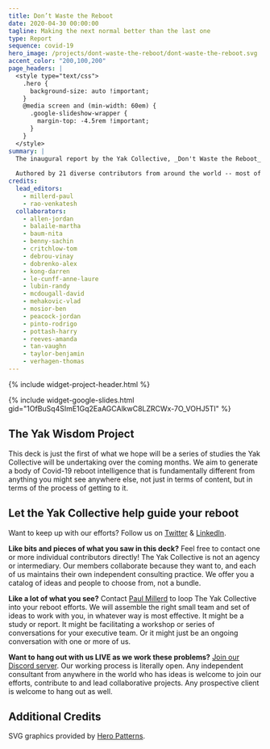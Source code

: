 ```yaml
---
title: Don’t Waste the Reboot
date: 2020-04-30 00:00:00
tagline: Making the next normal better than the last one
type: Report
sequence: covid-19
hero_image: /projects/dont-waste-the-reboot/dont-waste-the-reboot.svg
accent_color: "200,100,200"
page_headers: |
  <style type="text/css">
    .hero {
      background-size: auto !important;
    }
    @media screen and (min-width: 60em) {
      .google-slideshow-wrapper {
        margin-top: -4.5rem !important;
      }
    }
  </style>
summary: |
  The inaugural report by the Yak Collective, _Don't Waste the Reboot_ offers organizations a smorgasbord of 25 creative and unexpected provocations, ideas, and action frameworks to navigate the COVID-19 crisis.
  
  Authored by 21 diverse contributors from around the world -- most of whom are working together for the first time -- we believe this report will get you thinking about your reboot efforts in a bolder, more imaginative way. Let us know what you think!
credits:
  lead_editors:
    - millerd-paul
    - rao-venkatesh
  collaborators:
    - allen-jordan
    - balaile-martha
    - baum-nita
    - benny-sachin
    - critchlow-tom
    - debrou-vinay
    - dobrenko-alex
    - kong-darren
    - le-cunff-anne-laure
    - lubin-randy
    - mcdougall-david
    - mehakovic-vlad
    - mosior-ben
    - peacock-jordan
    - pinto-rodrigo
    - pottash-harry
    - reeves-amanda
    - tan-vaughn
    - taylor-benjamin
    - verhagen-thomas
---
```


{% include widget-project-header.html %}

{% include widget-google-slides.html gid="1OfBuSq4SImE1Gq2EaAGCAlkwC8LZRCWx-7O_VOHJ5TI" %}

## The Yak Wisdom Project

This deck is just the first of what we hope will be a series of studies the Yak Collective will be undertaking over the coming months. We aim to generate a body of Covid-19 reboot intelligence that is fundamentally different from anything you might see anywhere else, not just in terms of content, but in terms of the process of getting to it.

## Let the Yak Collective help guide your reboot

Want to keep up with our efforts? Follow us on [Twitter](https://twitter.com/yak_collective) & [LinkedIn](https://www.linkedin.com/company/yak-collective/).

**Like bits and pieces of what you saw in this deck?** Feel free to contact one or more individual contributors directly! The Yak Collective is not an agency or intermediary. Our members collaborate because they want to, and each of us maintains their own independent consulting practice. We offer you a catalog of ideas and people to choose from, not a bundle.

**Like a lot of what you see?** Contact [Paul Millerd](/members/millerd-paul/) to loop The Yak Collective into your reboot efforts. We will assemble the right small team and set of ideas to work with you, in whatever way is most effective. It might be a study or report. It might be facilitating a workshop or series of conversations for your executive team. Or it might just be an ongoing conversation with one or more of us.

**Want to hang out with us LIVE as we work these problems?** [Join our Discord server](/join/). Our working process is literally open. Any independent consultant from anywhere in the world who has ideas is welcome to join our efforts, contribute to and lead collaborative projects. Any prospective client is welcome to hang out as well.

## Additional Credits

SVG graphics provided by [Hero Patterns](https://www.heropatterns.com/).
